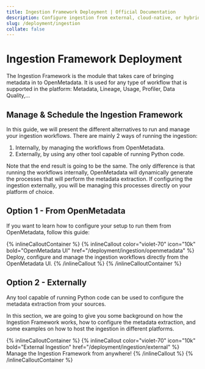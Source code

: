 ```yaml
---
title: Ingestion Framework Deployment | Official Documentation
description: Configure ingestion from external, cloud-native, or hybrid environments using deployment guides.
slug: /deployment/ingestion
collate: false
---
```


# Ingestion Framework Deployment

The Ingestion Framework is the module that takes care of bringing metadata in to OpenMetadata. It is used
for any type of workflow that is supported in the platform: Metadata, Lineage, Usage, Profiler, Data Quality,...

## Manage & Schedule the Ingestion Framework

In this guide, we will present the different alternatives to run and manage your ingestion workflows. There are mainly
2 ways of running the ingestion:
1. Internally, by managing the workflows from OpenMetadata.
2. Externally, by using any other tool capable of running Python code.

Note that the end result is going to be the same. The only difference is that running the workflows internally,
OpenMetadata will dynamically generate the processes that will perform the metadata extraction. If configuring
the ingestion externally, you will be managing this processes directly on your platform of choice.

## Option 1 - From OpenMetadata

If you want to learn how to configure your setup to run them from OpenMetadata, follow this guide:

{% inlineCalloutContainer %}
  {% inlineCallout
    color="violet-70"
    icon="10k"
    bold="OpenMetadata UI"
    href="/deployment/ingestion/openmetadata" %}
    Deploy, configure and manage the ingestion workflows directly from the OpenMetadata UI.
  {% /inlineCallout %}
{% /inlineCalloutContainer %}

## Option 2 - Externally

Any tool capable of running Python code can be used to configure the metadata extraction from your sources.

In this section, we are going to give you some background on how the Ingestion Framework works, how to configure
the metadata extraction, and some examples on how to host the ingestion in different platforms.

{% inlineCalloutContainer %}
  {% inlineCallout
    color="violet-70"
    icon="10k"
    bold="External Ingestion"
    href="/deployment/ingestion/external" %}
    Manage the Ingestion Framework from anywhere!
  {% /inlineCallout %}
{% /inlineCalloutContainer %}
